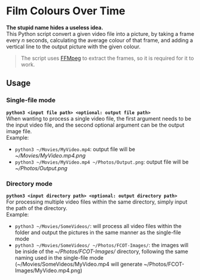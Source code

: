 # Film Colours Over Time

**The stupid name hides a useless idea.**\
This Python script convert a given video file into a picture, by taking a frame every *n* seconds, calculating the average colour of that frame, and adding a vertical line to the output picture with the given colour.
> The script uses [FFMpeg](https://www.ffmpeg.org/) to extract the frames, so it is required for it to work.

## Usage

### Single-file mode
**`python3 <input file path> <optional: output file path>`**<br/>
When wanting to process a single video file, the first argument needs to be the input video file, and the second optional argument can be the output image file.<br/>
Example:<br/>
 - `python3 ~/Movies/MyVideo.mp4`: output file will be *~/Movies/MyVideo.mp4.png*
 - `python3 ~/Movies/MyVideo.mp4 ~/Photos/Output.png`: output file will be *~/Photos/Output.png*

### Directory mode
**`python3 <input directory path> <optional: output directory path>`**<br/>
For processing multiple video files within the same directory, simply input the path of the directory.<br/>
Example:<br/>
 - `python3 ~/Movies/SomeVideos/`: will process all video files within the folder and output the pictures in the same manner as the single-file mode
 - `python3 ~/Movies/SomeVideos/ ~/Photos/FCOT-Images/`: the images will be inside of the *~/Photos/FCOT-Images/* directory, following the same naming used in the single-file mode (~/Movies/SomeVideos/MyVideo.mp4 will generate ~/Photos/FCOT-Images/MyVideo.mp4.png)
